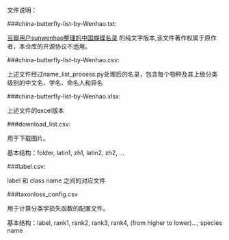 文件说明：

###china-butterfly-list-by-Wenhao.txt:

[豆瓣用户sunwenhao整理的中国蝴蝶名录](https://www.douban.com/group/topic/30636732/) 的纯文字版本,该文件著作权属于原作者，本仓库的开源协议不适用。

###china-butterfly-list-by-Wenhao.csv:

上述文件经过name_list_process.py处理后的名录，包含每个物种及其上级分类级别的中文名、学名、命名人和异名

###china-butterfly-list-by-Wenhao.xlsx:

上述文件的excel版本

###download_list.csv:

用于下载图片。

基本结构：folder, latin1, zh1, latin2, zh2, ...

###label.csv:

label 和 class name 之间的对应文件

###taxonloss_config.csv

用于计算分类学损失函数的配置文件。

基本结构：label, rank1, rank2, rank3, rank4, (from higher to lower)..., species name
